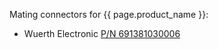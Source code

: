 Mating connectors for {{ page.product_name }}:

- Wuerth Electronic [P/N 691381030006](https://www.mouser.de/ProductDetail/Wurth-Elektronik/691381030006?qs=a9WhcLg8qCyLIcd8QOjGsw%3D%3D)
